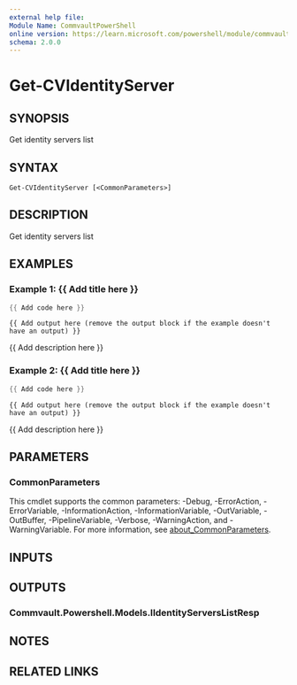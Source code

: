 ```yaml
---
external help file:
Module Name: CommvaultPowerShell
online version: https://learn.microsoft.com/powershell/module/commvaultpowershell/get-cvidentityserver
schema: 2.0.0
---
```


# Get-CVIdentityServer

## SYNOPSIS
Get identity servers list

## SYNTAX

```
Get-CVIdentityServer [<CommonParameters>]
```

## DESCRIPTION
Get identity servers list

## EXAMPLES

### Example 1: {{ Add title here }}
```powershell
{{ Add code here }}
```

```output
{{ Add output here (remove the output block if the example doesn't have an output) }}
```

{{ Add description here }}

### Example 2: {{ Add title here }}
```powershell
{{ Add code here }}
```

```output
{{ Add output here (remove the output block if the example doesn't have an output) }}
```

{{ Add description here }}

## PARAMETERS

### CommonParameters
This cmdlet supports the common parameters: -Debug, -ErrorAction, -ErrorVariable, -InformationAction, -InformationVariable, -OutVariable, -OutBuffer, -PipelineVariable, -Verbose, -WarningAction, and -WarningVariable. For more information, see [about_CommonParameters](http://go.microsoft.com/fwlink/?LinkID=113216).

## INPUTS

## OUTPUTS

### Commvault.Powershell.Models.IIdentityServersListResp

## NOTES

## RELATED LINKS

